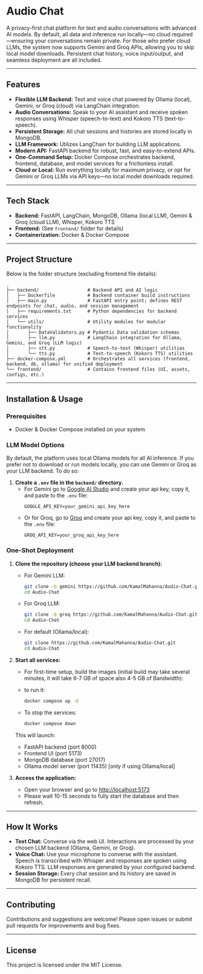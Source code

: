 # Audio Chat

A privacy-first chat platform for text and audio conversations with advanced AI models. By default, all data and inference run locally—no cloud required—ensuring your conversations remain private. For those who prefer cloud LLMs, the system now supports Gemini and Groq APIs, allowing you to skip local model downloads. Persistent chat history, voice input/output, and seamless deployment are all included.

---

## Features

- **Flexible LLM Backend:** Text and voice chat powered by Ollama (local), Gemini, or Groq (cloud) via LangChain integration.
- **Audio Conversations:** Speak to your AI assistant and receive spoken responses using Whisper (speech-to-text) and Kokoro TTS (text-to-speech).
- **Persistent Storage:** All chat sessions and histories are stored locally in MongoDB.
- **LLM Framework:** Utilizes LangChain for building LLM applications.
- **Modern API:** FastAPI backend for robust, fast, and easy-to-extend APIs.
- **One-Command Setup:** Docker Compose orchestrates backend, frontend, database, and model services for a frictionless install.
- **Cloud or Local:** Run everything locally for maximum privacy, or opt for Gemini or Groq LLMs via API keys—no local model downloads required.

---

## Tech Stack

- **Backend:** FastAPI, LangChain, MongoDB, Ollama (local LLM), Gemini & Groq (cloud LLM), Whisper, Kokoro TTS
- **Frontend:** (See `frontend/` folder for details)
- **Containerization:** Docker & Docker Compose

---

## Project Structure

Below is the folder structure (excluding frontend file details):

```shell
.
├── backend/                  # Backend API and AI logic
│   ├── Dockerfile            # Backend container build instructions
│   ├── main.py               # FastAPI entry point; defines REST endpoints for chat, audio, and session management
│   ├── requirements.txt      # Python dependencies for backend services
│   └── utils/                # Utility modules for modular functionality
│       ├── DataValidators.py # Pydantic Data validation schemas
│       ├── llm.py            # LangChain integration for Ollama, Gemini, and Groq (LLM logic)
│       ├── stt.py            # Speech-to-text (Whisper) utilities
│       └── tts.py            # Text-to-speech (Kokoro TTS) utilities
├── docker-compose.yml        # Orchestrates all services (frontend, backend, db, ollama) for unified deployment
└── frontend/                 # Contains frontend files (UI, assets, configs, etc.)
```

---

## Installation & Usage

### Prerequisites

- Docker & Docker Compose installed on your system

### LLM Model Options

By default, the platform uses local Ollama models for all AI inference. If you prefer not to download or run models locally, you can use Gemini or Groq as your LLM backend. To do so:

1. **Create a `.env` file in the `backend/` directory.**
   - For Gemini go to [Google AI Studio](https://aistudio.google.com/apikey) and create your api key, copy it, and paste to the `.env` file:
     ```env
     GOOGLE_API_KEY=your_gemini_api_key_here
     ```
   - Or for Groq, go to [Groq](https://console.groq.com/keys) and create your api key, copy it, and paste to the `.env` file:
     ```env
     GROQ_API_KEY=your_groq_api_key_here
     ```

### One-Shot Deployment

1. **Clone the repository (choose your LLM backend branch):**
   - For Gemini LLM:
     ```bash
     git clone -b gemini https://github.com/KamalMahanna/Audio-Chat.git
     cd Audio-Chat
     ```
   - For Groq LLM:
     ```bash
     git clone -b groq https://github.com/KamalMahanna/Audio-Chat.git
     cd Audio-Chat
     ```
   - For default (Ollama/local):
     ```bash
     git clone https://github.com/KamalMahanna/Audio-Chat.git
     cd Audio-Chat
     ```

2. **Start all services:**
   - For first-time setup, build the images (initial build may take several minutes, it will take 6-7 GB of space also 4-5 GB of Bandwidth):

   - to run it:
     ```bash
     docker compose up -d
     ```
   - To stop the services:
     ```bash
     docker compose down
     ```

   This will launch:
   - FastAPI backend (port 8000)
   - Frontend UI (port 5173)
   - MongoDB database (port 27017)
   - Ollama model server (port 11435) [only if using Ollama/local]

3. **Access the application:**
   - Open your browser and go to [http://localhost:5173](http://localhost:5173)
   - Please wait 10-15 seconds to fully start the database and then refresh.
---

## How It Works

- **Text Chat:** Converse via the web UI. Interactions are processed by your chosen LLM backend (Ollama, Gemini, or Groq).
- **Voice Chat:** Use your microphone to converse with the assistant. Speech is transcribed with Whisper and responses are spoken using Kokoro TTS. LLM responses are generated by your configured backend.
- **Session Storage:** Every chat session and its history are saved in MongoDB for persistent recall.

---

## Contributing

Contributions and suggestions are welcome! Please open issues or submit pull requests for improvements and bug fixes.

---

## License

This project is licensed under the MIT License.

